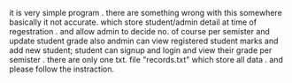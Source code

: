it is very simple program .
there are something wrong with this somewhere basically it not accurate.
which store student/admin detail at time of regestration .
and allow admin to decide no. of course per semister and update student grade also andmin can view registered student  marks and add new student;
student can signup and login and view their grade per semister .
there are only one txt. file "records.txt" which store all data .
and please follow the instraction.
